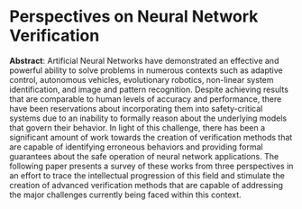# Perspectives on Neural Network Verification

**Abstract**: 
Artificial Neural Networks have demonstrated an effective and powerful ability to solve problems in numerous contexts such as adaptive control, autonomous vehicles, evolutionary robotics, non-linear system identification, and image and pattern recognition. Despite achieving results that are comparable to human levels of accuracy and performance, there have been reservations about incorporating them into safety-critical systems due to an inability to formally reason about the  underlying models that govern their behavior. In light of this challenge, there has been a significant amount of work towards the creation of verification methods that are capable of identifying erroneous behaviors and providing formal guarantees about the safe operation of neural network applications. The following paper presents a survey of these works from three perspectives in an effort to trace the intellectual progression of this field and stimulate the creation of advanced verification methods that are capable of addressing the major challenges currently being faced within this context.


